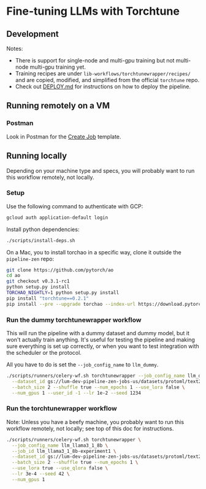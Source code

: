 # Fine-tuning LLMs with Torchtune

## Development
Notes:
- There is support for single-node and multi-gpu training but not multi-node multi-gpu training yet.
- Training recipes are under `lib-workflows/torchtunewrapper/recipes/` and are copied, modified, and simplified from the official `torchtune` repo.
- Check out [DEPLOY.md](DEPLOY.md) for instructions on how to deploy the pipeline.

## Running remotely on a VM

### Postman

Look in Postman for the [Create Job](https://lumino-labs.postman.co/workspace/Scheduler-API~d706ab0f-5da2-4197-89f0-ebaf9c8d4d53/request/37668647-ca3ae092-fd3c-406d-97a3-3de39ffb4af1?action=share&source=copy-link&creator=37668647&active-environment=708ca9aa-c49f-47f0-ad4a-bd37195418cc) template.

## Running locally

Depending on your machine type and specs, you will probably want to run this workflow remotely, not locally.

### Setup

Use the following command to authenticate with GCP:

```bash
gcloud auth application-default login
```

Install python dependencies:

```bash
./scripts/install-deps.sh
```

On a Mac, you to install torchao in a specific way, clone it outside the `pipeline-zen` repo:

```bash
git clone https://github.com/pytorch/ao
cd ao
git checkout v0.3.1-rc1
python setup.py install
TORCHAO_NIGHTLY=1 python setup.py install
pip install "torchtune==0.2.1"
pip install --pre --upgrade torchao --index-url https://download.pytorch.org/whl/nightly/cpu
```

### Run the dummy torchtunewrapper workflow

This will run the pipeline with a dummy dataset and dummy model, but it won't actually train anything. 
It's useful for testing the pipeline and making sure everything is set up correctly, or when you want to test
integration with the scheduler or the protocol.

All you have to do is set the `--job_config_name` to `llm_dummy`.

```bash
./scripts/runners/celery-wf.sh torchtunewrapper --job_config_name llm_dummy --job_id -1 \
  --dataset_id gs://lum-dev-pipeline-zen-jobs-us/datasets/protoml/text2sql.jsonl \
  --batch_size 2 --shuffle true --num_epochs 1 --use_lora false \
  --num_gpus 1 --user_id -1 --lr 1e-2 --seed 1234 
````

### Run the torchtunewrapper workflow

Note: Unless you have a beefy machine, you probably want to run this workflow remotely, 
not locally; see top of this doc for instructions.

```bash
./scripts/runners/celery-wf.sh torchtunewrapper \
  --job_config_name llm_llama3_1_8b \
  --job_id llm_llama3_1_8b-experiment1 \
  --dataset_id gs://lum-dev-pipeline-zen-jobs-us/datasets/protoml/text2sql.jsonl \
  --batch_size 2 --shuffle true --num_epochs 1 \
  --use_lora true --use_qlora false \
  --lr 3e-4 --seed 42 \
  --num_gpus 1
```
